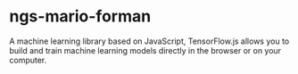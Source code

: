 # ngs-mario-forman
 A machine learning library based on JavaScript, TensorFlow.js allows you to build and train machine learning models directly in the browser or on your computer.
